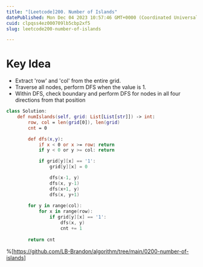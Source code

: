```yaml
---
title: "[Leetcode]200. Number of Islands"
datePublished: Mon Dec 04 2023 10:57:46 GMT+0000 (Coordinated Universal Time)
cuid: clpqss4ez000709lb5cbp2xf5
slug: leetcode200-number-of-islands

---
```


# Key Idea
- Extract 'row' and 'col' from the entire grid.
- Traverse all nodes, perform DFS when the value is 1.
- Within DFS, check boundary and perform DFS for nodes in all four directions from that position    

```kotlin
class Solution:
    def numIslands(self, grid: List[List[str]]) -> int:
        row, col = len(grid[0]), len(grid)
        cnt = 0

        def dfs(x,y):
            if x < 0 or x >= row: return
            if y < 0 or y >= col: return

            if grid[y][x] == '1':
                grid[y][x] = 0

                dfs(x-1, y)
                dfs(x, y-1)
                dfs(x+1, y)
                dfs(x, y+1)
        
        for y in range(col):
            for x in range(row):
                if grid[y][x] == '1':
                    dfs(x, y)
                    cnt += 1
                    
        return cnt
```
%[https://github.com/LB-Brandon/algorithm/tree/main/0200-number-of-islands]